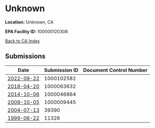 # Unknown

**Location:** Unknown, CA

**EPA Facility ID:** 100000120308

[Back to CA Index](../../index.md)

## Submissions

| Date | Submission ID | Document Control Number |
|------|--------------|-------------------------|
| [2022-09-22](submissions/1000102582.md) | 1000102582 |  |
| [2018-04-20](submissions/1000063632.md) | 1000063632 |  |
| [2014-10-06](submissions/1000046864.md) | 1000046864 |  |
| [2009-10-05](submissions/1000009445.md) | 1000009445 |  |
| [2004-07-13](submissions/39390.md) | 39390 |  |
| [1999-06-22](submissions/11326.md) | 11326 |  |
